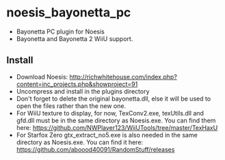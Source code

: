 # noesis_bayonetta_pc
- Bayonetta PC plugin for Noesis
- Bayonetta and Bayonetta 2 WiiU support.

## Install

- Download Noesis: http://richwhitehouse.com/index.php?content=inc_projects.php&showproject=91
- Uncompress and install in the plugins directory
- Don't forget to delete the original bayonetta.dll, else it will be used to open the files rather than the new one.
- For WiiU texture to display, for now, TexConv2.exe, texUtils.dll and gfd.dll must be in the same directory as Noesis.exe. You can find them here: https://github.com/NWPlayer123/WiiUTools/tree/master/TexHaxU
- For Starfox Zero gtx_extract_no5.exe is also needed in the same directory as Noesis.exe. You can find it here: https://github.com/aboood40091/RandomStuff/releases
